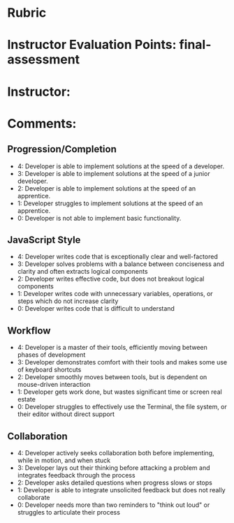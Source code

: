 # Rubric
# Instructor Evaluation Points: final-assessment
# Instructor:
# Comments:

## Progression/Completion

* 4: Developer is able to implement solutions at the speed of a developer.
* 3: Developer is able to implement solutions at the speed of a junior developer.
* 2: Developer is able to implement solutions at the speed of an apprentice.
* 1: Developer struggles to implement solutions at the speed of an apprentice.
* 0: Developer is not able to implement basic functionality.

## JavaScript Style

* 4: Developer writes code that is exceptionally clear and well-factored
* 3: Developer solves problems with a balance between conciseness and clarity and often extracts logical components
* 2: Developer writes effective code, but does not breakout logical components
* 1: Developer writes code with unnecessary variables, operations, or steps which do not increase clarity
* 0: Developer writes code that is difficult to understand


## Workflow

* 4: Developer is a master of their tools, efficiently moving between phases of development
* 3: Developer demonstrates comfort with their tools and makes some use of keyboard shortcuts
* 2: Developer smoothly moves between tools, but is dependent on mouse-driven interaction
* 1: Developer gets work done, but wastes significant time or screen real estate
* 0: Developer struggles to effectively use the Terminal, the file system, or their editor without direct support


## Collaboration

* 4: Developer actively seeks collaboration both before implementing, while in motion, and when stuck
* 3: Developer lays out their thinking before attacking a problem and integrates feedback through the process
* 2: Developer asks detailed questions when progress slows or stops
* 1: Developer is able to integrate unsolicited feedback but does not really collaborate
* 0: Developer needs more than two reminders to "think out loud" or struggles to articulate their process
